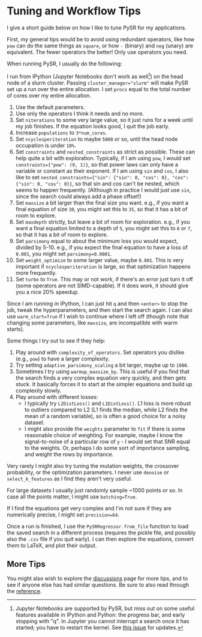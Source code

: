 # Tuning and Workflow Tips

I give a short guide below on how I like to tune PySR for my applications.

First, my general tips would be to avoid using redundant operators, like how `pow` can do the same things as `square`, or how `-` (binary) and `neg` (unary) are equivalent. The fewer operators the better! Only use operators you need.

When running PySR, I usually do the following:

I run from IPython (Jupyter Notebooks don't work as well[^1]) on the head node of a slurm cluster. Passing `cluster_manager="slurm"` will make PySR set up a run over the entire allocation. I set `procs` equal to the total number of cores over my entire allocation.

[^1]: Jupyter Notebooks are supported by PySR, but miss out on some useful features available in IPython and Python: the progress bar, and early stopping with "q". In Jupyter you cannot interrupt a search once it has started; you have to restart the kernel. See [this issue](https://github.com/MilesCranmer/PySR/issues/260) for updates.

1. Use the default parameters.
2. Use only the operators I think it needs and no more.
3. Set `niterations` to some very large value, so it just runs for a week until my job finishes. If the equation looks good, I quit the job early.
4. Increase `populations` to `3*num_cores`.
5. Set `ncyclesperiteration` to maybe `5000` or so, until the head node occupation is under `10%`.
6. Set `constraints` and `nested_constraints` as strict as possible. These can help quite a bit with exploration. Typically, if I am using `pow`, I would set `constraints={"pow": (9, 1)}`, so that power laws can only have a variable or constant as their exponent. If I am using `sin` and `cos`, I also like to set `nested_constraints={"sin": {"sin": 0, "cos": 0}, "cos": {"sin": 0, "cos": 0}}`, so that sin and cos can't be nested, which seems to happen frequently. (Although in practice I would just use `sin`, since the search could always add a phase offset!)
7. Set `maxsize` a bit larger than the final size you want. e.g., if you want a final equation of size `30`, you might set this to `35`, so that it has a bit of room to explore.
8. Set `maxdepth` strictly, but leave a bit of room for exploration. e.g., if you want a final equation limited to a depth of `5`, you might set this to `6` or `7`, so that it has a bit of room to explore.
9.  Set `parsimony` equal to about the minimum loss you would expect, divided by 5-10. e.g., if you expect the final equation to have a loss of `0.001`, you might set `parsimony=0.0001`.
10. Set `weight_optimize` to some larger value, maybe `0.001`. This is very important if `ncyclesperiteration` is large, so that optimization happens more frequently.
11. Set `turbo` to `True`. This may or not work, if there's an error just turn it off (some operators are not SIMD-capable). If it does work, it should give you a nice 20% speedup.

Since I am running in IPython, I can just hit `q` and then `<enter>` to stop the job, tweak the hyperparameters, and then start the search again.
I can also use `warm_start=True` if I wish to continue where I left off (though note that changing some parameters, like `maxsize`, are incompatible with warm starts).

Some things I try out to see if they help:

1. Play around with `complexity_of_operators`. Set operators you dislike (e.g., `pow`) to have a larger complexity.
2. Try setting `adaptive_parsimony_scaling` a bit larger, maybe up to `1000`.
3. Sometimes I try using `warmup_maxsize_by`. This is useful if you find that the search finds a very complex equation very quickly, and then gets stuck. It basically forces it to start at the simpler equations and build up complexity slowly.
4. Play around with different losses:
    - I typically try `L2DistLoss()` and `L1DistLoss()`. L1 loss is more robust to outliers compared to L2 (L1 finds the median, while L2 finds the mean of a random variable), so is often a good choice for a noisy dataset.
    - I might also provide the `weights` parameter to `fit` if there is some reasonable choice of weighting. For example, maybe I know the signal-to-noise of a particular row of `y` - I would set that SNR equal to the weights. Or, perhaps I do some sort of importance sampling, and weight the rows by importance.

Very rarely I might also try tuning the mutation weights, the crossover probability, or the optimization parameters. I never use `denoise` or `select_k_features` as I find they aren't very useful.

For large datasets I usually just randomly sample ~1000 points or so. In case all the points matter, I might use `batching=True`.

If I find the equations get very complex and I'm not sure if they are numerically precise, I might set `precision=64`.

Once a run is finished, I use the `PySRRegressor.from_file` function to load the saved search in a different process (requires the pickle file, and possibly also the `.csv` file if you quit early). I can then explore the equations, convert them to LaTeX, and plot their output.

## More Tips

You might also wish to explore the [discussions](https://github.com/MilesCranmer/PySR/discussions/) page for more tips, and to see if anyone else has had similar questions.
Be sure to also read through the [reference](api.md).
